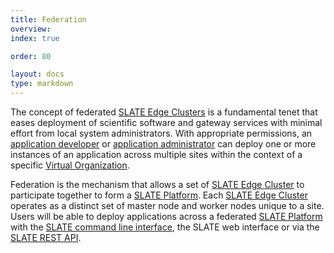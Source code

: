 ```yaml
---
title: Federation
overview: 
index: true

order: 80

layout: docs
type: markdown
---
```

The concept of federated [SLATE Edge Clusters](http://slateci.io/docs/concepts/hardware-components/edge-cluster.html) is a fundamental tenet that eases deployment of scientific software and gateway services with minimal effort from local system administrators. With appropriate permissions, an [application developer](http://slateci.io/docs/concepts/individual-roles/application-developer.html) or [application administrator](http://slateci.io/docs/concepts/individual-roles/application-administrator.html) can deploy one or more instances of an application across multiple sites within the context of a specific [Virtual
Organization](http://slateci.io/docs/concepts/organizational-roles/virtual-organization.html).

Federation is the mechanism that allows a set of [SLATE Edge Cluster](http://slateci.io/docs/concepts/hardware-components/edge-cluster.html) to participate together to form a [SLATE Platform](http://slateci.io/docs/concepts/hardware-components/platform.html).  Each [SLATE Edge Cluster](http://slateci.io/docs/concepts/hardware-components/edge-cluster.html) operates as a distinct set of master node and worker nodes unique to a site.  Users will be able to deploy applications across a federated [SLATE Platform](http://slateci.io/docs/concepts/hardware-components/platform.html) with the [SLATE command line interface](http://slateci.io/docs/concepts/software-components/cli.html), the SLATE web interface or via the [SLATE REST API]().

<!--
SLATE Federation comprises a set of

{% include section-index.html %}
-->
